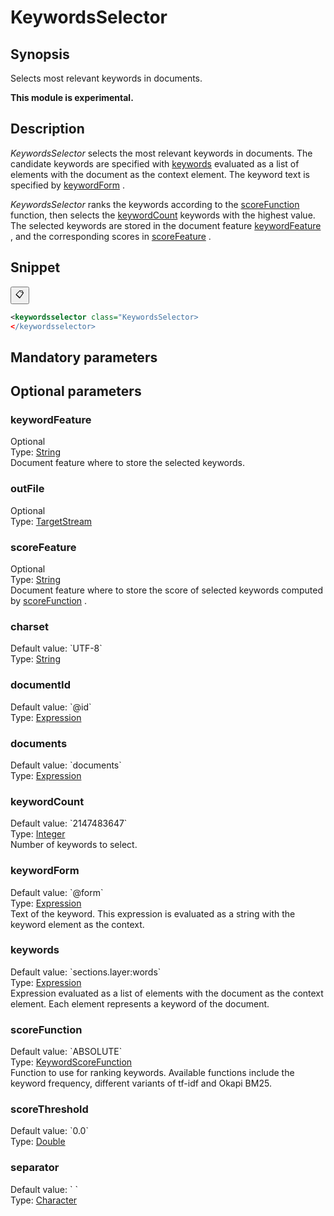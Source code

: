 <h1 class="module">KeywordsSelector</h1>

## Synopsis

Selects most relevant keywords in documents.

**This module is experimental.**

## Description

 *KeywordsSelector* selects the most relevant keywords in documents. The candidate keywords are specified with <a href="#keywords" class="param">keywords</a> evaluated as a list of elements with the document as the context element. The keyword text is specified by <a href="#keywordForm" class="param">keywordForm</a> .

 *KeywordsSelector* ranks the keywords according to the <a href="#scoreFunction" class="param">scoreFunction</a> function, then selects the <a href="#keywordCount" class="param">keywordCount</a> keywords with the highest value. The selected keywords are stored in the document feature <a href="#keywordFeature" class="param">keywordFeature</a> , and the corresponding scores in <a href="#scoreFeature" class="param">scoreFeature</a> .

## Snippet



<button class="copy-code-button" title="Copy to clipboard" onclick="copy_code(this)">📋</button>
```xml
<keywordsselector class="KeywordsSelector>
</keywordsselector>
```

## Mandatory parameters

## Optional parameters

<h3 id="keywordFeature" class="param">keywordFeature</h3>

<div class="param-level param-level-optional">Optional
</div>
<div class="param-type">Type: <a href="../converter/java.lang.String" class="converter">String</a>
</div>
Document feature where to store the selected keywords.

<h3 id="outFile" class="param">outFile</h3>

<div class="param-level param-level-optional">Optional
</div>
<div class="param-type">Type: <a href="../converter/fr.inra.maiage.bibliome.util.streams.TargetStream" class="converter">TargetStream</a>
</div>


<h3 id="scoreFeature" class="param">scoreFeature</h3>

<div class="param-level param-level-optional">Optional
</div>
<div class="param-type">Type: <a href="../converter/java.lang.String" class="converter">String</a>
</div>
Document feature where to store the score of selected keywords computed by <a href="#scoreFunction" class="param">scoreFunction</a> .

<h3 id="charset" class="param">charset</h3>

<div class="param-level param-level-default-value">Default value: `UTF-8`
</div>
<div class="param-type">Type: <a href="../converter/java.lang.String" class="converter">String</a>
</div>


<h3 id="documentId" class="param">documentId</h3>

<div class="param-level param-level-default-value">Default value: `@id`
</div>
<div class="param-type">Type: <a href="../converter/fr.inra.maiage.bibliome.alvisnlp.core.corpus.expressions.Expression" class="converter">Expression</a>
</div>


<h3 id="documents" class="param">documents</h3>

<div class="param-level param-level-default-value">Default value: `documents`
</div>
<div class="param-type">Type: <a href="../converter/fr.inra.maiage.bibliome.alvisnlp.core.corpus.expressions.Expression" class="converter">Expression</a>
</div>


<h3 id="keywordCount" class="param">keywordCount</h3>

<div class="param-level param-level-default-value">Default value: `2147483647`
</div>
<div class="param-type">Type: <a href="../converter/java.lang.Integer" class="converter">Integer</a>
</div>
Number of keywords to select.

<h3 id="keywordForm" class="param">keywordForm</h3>

<div class="param-level param-level-default-value">Default value: `@form`
</div>
<div class="param-type">Type: <a href="../converter/fr.inra.maiage.bibliome.alvisnlp.core.corpus.expressions.Expression" class="converter">Expression</a>
</div>
Text of the keyword. This expression is evaluated as a string with the keyword element as the context.

<h3 id="keywords" class="param">keywords</h3>

<div class="param-level param-level-default-value">Default value: `sections.layer:words`
</div>
<div class="param-type">Type: <a href="../converter/fr.inra.maiage.bibliome.alvisnlp.core.corpus.expressions.Expression" class="converter">Expression</a>
</div>
Expression evaluated as a list of elements with the document as the context element. Each element represents a keyword of the document.

<h3 id="scoreFunction" class="param">scoreFunction</h3>

<div class="param-level param-level-default-value">Default value: `ABSOLUTE`
</div>
<div class="param-type">Type: <a href="../converter/fr.inra.maiage.bibliome.alvisnlp.bibliomefactory.modules.keyword.KeywordScoreFunction" class="converter">KeywordScoreFunction</a>
</div>
Function to use for ranking keywords. Available functions include the keyword frequency, different variants of tf-idf and Okapi BM25.

<h3 id="scoreThreshold" class="param">scoreThreshold</h3>

<div class="param-level param-level-default-value">Default value: `0.0`
</div>
<div class="param-type">Type: <a href="../converter/java.lang.Double" class="converter">Double</a>
</div>


<h3 id="separator" class="param">separator</h3>

<div class="param-level param-level-default-value">Default value: `	`
</div>
<div class="param-type">Type: <a href="../converter/java.lang.Character" class="converter">Character</a>
</div>



